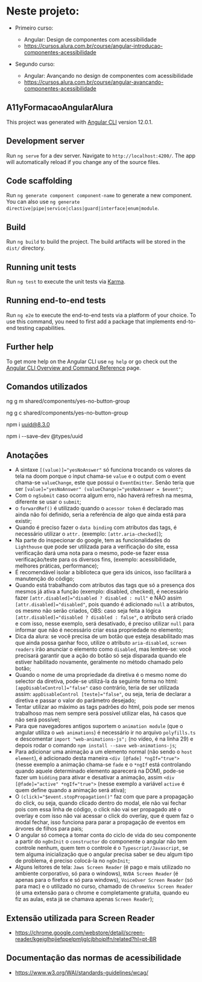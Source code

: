 # Neste projeto:

- Primeiro curso:

  - Angular: Design de componentes com acessibilidade
  - https://cursos.alura.com.br/course/angular-introducao-componentes-acessibilidade

- Segundo curso:

  - Angular: Avançando no design de componentes com acessibilidade
  - https://cursos.alura.com.br/course/angular-avancando-componentes-acessibilidade

## A11yFormacaoAngularAlura

This project was generated with [Angular CLI](https://github.com/angular/angular-cli) version 12.0.1.

## Development server

Run `ng serve` for a dev server. Navigate to `http://localhost:4200/`. The app will automatically reload if you change any of the source files.

## Code scaffolding

Run `ng generate component component-name` to generate a new component. You can also use `ng generate directive|pipe|service|class|guard|interface|enum|module`.

## Build

Run `ng build` to build the project. The build artifacts will be stored in the `dist/` directory.

## Running unit tests

Run `ng test` to execute the unit tests via [Karma](https://karma-runner.github.io).

## Running end-to-end tests

Run `ng e2e` to execute the end-to-end tests via a platform of your choice. To use this command, you need to first add a package that implements end-to-end testing capabilities.

## Further help

To get more help on the Angular CLI use `ng help` or go check out the [Angular CLI Overview and Command Reference](https://angular.io/cli) page.

## Comandos utilizados

ng g m shared/components/yes-no-button-group

ng g c shared/components/yes-no-button-group

npm i uuid@8.3.0

npm i --save-dev @types/uuid

## Anotações

- A sintaxe `[(value)]="yesNoAnswer"` só funciona trocando os valores da tela na doom porque o input chama-se `value` e o output com o event chama-se `valueChange`, este que possui o `EventEmitter`. Senão teria que ser `[value]="yesNoAnswer" (valueChange)="yesNoAnswer = $event"`;
- Com o `ngSubmit` caso ocorra algum erro, não haverá refresh na mesma, diferente se usar o `submit`;
- o `forwardRef()` é utilizado quando o `acessor token` é declarado mas ainda não foi definido, seria a referência de algo que ainda está para existir;
- Quando é preciso fazer o `data binding` com atributos das tags, é necessário utilizar o `attr.` (exemplo: `[attr.aria-checked]`);
- Na parte do inspecionar do google, tem as funcionalidades do `Lighthouse` que pode ser utilizada para a verificação do site, essa verificação dará uma nota para o mesmo, pode-se fazer essa verificação/teste para os diversos fins, (exemplo: acessibilidade, melhores práticas, performance);
- É recomendável isolar a biblioteca que gera ids únicos, isso facilitará a manutenção do código;
- Quando está trabalhando com atributos das tags que só a presença dos mesmos já ativa a função (exemplo: disabled, checked), é necessário fazer `[attr.disabled]="disabled ? disabled : null"` e NÃO assim `[attr.disabled]="disabled"`, pois quando é adicionado `null` a atributos, os mesmo não serão criados, OBS: caso seja feita a lógica `[attr.disabled]="disabled ? disabled : false"`, o atributo será criado e com isso, nesse exemplo, será desativado, é preciso utilizar `null` para informar que não é necessário criar essa propriedade no elemento;
- Dica da alura: se você precisa de um botão que esteja desabilitado mas que ainda possa ganhar foco, utilize o atributo `aria-disabled`, `screen readers` irão anunciar o elemento como `disabled`, mas lembre-se: você precisará garantir que a ação do botão só seja disparada quando ele estiver habilitado novamente, geralmente no método chamado pelo botão;
- Quando o nome de uma propriedade da diretiva é o mesmo nome do selector da diretiva, pode-se utilizá-la da seguinte forma no html: `[appDisableControl]="false"` caso contrário, teria de ser utilizada assim: `appDisableControl [teste]="false"`, ou seja, teria de declarar a diretiva e passar o valor do parâmetro desejado;
- Tentar utilizar ao máximo as tags padrões do html, pois pode ser menos trabalhoso mas nem sempre será possível utilizar elas, há casos que não será possível;
- Para que navegadores antigos suportem o `animation module` (que o angular utiliza o `web animations`) é necessário ir no arquivo `polyfills.ts` e descomentar `import "web-animations-js";` (no vídeo, é na linha 29) e depois rodar o comando `npm install --save web-animations-js`;
- Para adicionar uma animação a um elemento normal (não sendo o `host element`), é adicionado desta maneira `<div [@fade] *ngIf="true">` (nesse exemplo a animação chama-se `fade` e o `*ngIf` está controlando quando aquele determinado elemento aparecerá na DOM), pode-se fazer um `bidding` para ativar e desativar a animação, assim `<div [@fade]="active" *ngIf="true">` (nesse exemplo a variável `active` é quem define quando a animação será ativa);
- O `(click)="$event.stopPropagation()"` faz com que pare a propagação do click, ou seja, quando clicado dentro do modal, ele não vai fechar pois com essa linha de código, o click não vai ser propagado até o overlay e com isso não vai acessar o click do overlay, que é quem faz o modal fechar, isso funciona para parar a propagação de eventos em árvores de filhos para pais;
- O angular só começa a tomar conta do ciclo de vida do seu componente a partir do `ngOnInit` o `constructor` do componente o angular não tem controle nenhum, quem tem o controle é o `Typescript/Javascript`, se tem alguma inicialização que o angular precisa saber se deu algum tipo de problema, é preciso colocá-la no `ngOnInit`;
- Alguns leitores de tela: `Jaws Screen Reader` (é pago e mais utilizado no ambiente corporativo, só para o windows), `NVDA Screen Reader` (é apenas para o firefox e só para windows), `VoiceOver Screen Reader` (só para mac) e o utilizado no curso, chamado de `ChromeVox Screen Reader` (é uma extensão para o chrome e completamente gratuita, quando eu fiz as aulas, esta já se chamava apenas `Screen Reader`);

## Extensão utilizada para Screen Reader

- https://chrome.google.com/webstore/detail/screen-reader/kgejglhpjiefppelpmljglcjbhoiplfn/related?hl=pt-BR

## Documentação das normas de acessibilidade

- https://www.w3.org/WAI/standards-guidelines/wcag/
